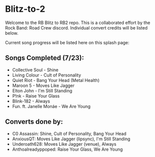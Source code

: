 # Blitz-to-2

Welcome to the RB Blitz to RB2 repo.
This is a collaborated effort by the Rock Band: Road Crew discord.
Individual convert credits will be listed below.

Current song progress will be listed here on this splash page:

## Songs Completed (7/23):
*  Collective Soul - Shine
*  Living Colour - Cult of Personality
*  Quiet Riot - Bang Your Head (Metal Health)
*  Maroon 5 - Moves Like Jagger
*  Elton John - I'm Still Standing
*  P!nk - Raise Your Glass
*  Blink-182 - Always
*  Fun. ft. Janelle Monáe - We Are Young

## Converts done by:
*  C0 Assassin: Shine, Cult of Personality, Bang Your Head
*  AnxiousQT: Moves Like Jagger (lipsync), I'm Still Standing
*  Underoath628: Moves Like Jagger (venue), Always
*  Anthoalreadyppoped: Raise Your Glass, We Are Young